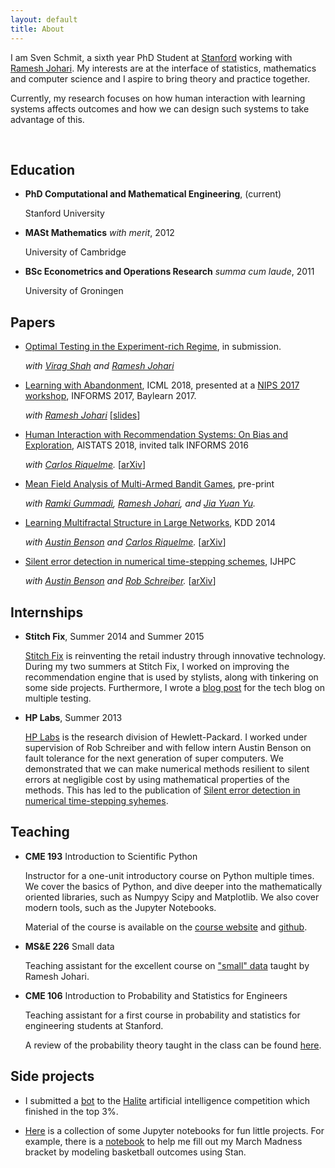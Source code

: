 ```yaml
---
layout: default
title: About
---
```



I am Sven Schmit, a sixth year PhD Student at [Stanford](http://icme.stanford.edu) working with [Ramesh Johari](http://www.stanford.edu/~rjohari).
My interests are at the interface of statistics, mathematics and computer science and I aspire to bring theory and practice together.

Currently, my research focuses on how human interaction with learning systems affects outcomes and
how we can design such systems to take advantage of this.


<br>

## Education


- **PhD Computational and Mathematical Engineering**, (current)

    Stanford University

- **MASt Mathematics** *with merit*, 2012

    University of Cambridge

- **BSc Econometrics and Operations Research** *summa cum laude*, 2011

    University of Groningen


## Papers

- [Optimal Testing in the Experiment-rich Regime](https://arxiv.org/abs/1805.11754), in submission.

   *with [Virag Shah](https://virags.github.io/) and [Ramesh Johari](http://web.stanford.edu/~rjohari/)*

- [Learning with Abandonment](https://arxiv.org/abs/1802.08718), ICML 2018, presented at a [NIPS 2017 workshop](https://www.cs.cmu.edu/~nhaghtal/mlstrat/), INFORMS 2017, Baylearn 2017.

   *with [Ramesh Johari](http://web.stanford.edu/~rjohari/)*
   [[slides](https://slides.com/schmit/learning-with-abandonment/)]

- [Human Interaction with Recommendation Systems: On Bias and Exploration](http://proceedings.mlr.press/v84/schmit18a/schmit18a.pdf), AISTATS 2018, invited talk INFORMS 2016

   *with [Carlos Riquelme](http://rikel.me).*
   [[arXiv](https://arxiv.org/abs/1703.00535)]

- [Mean Field Analysis of Multi-Armed Bandit Games](http://papers.ssrn.com/sol3/papers.cfm?abstract_id=2045842), pre-print

    *with [Ramki Gummadi](http://ramki-gummadi.github.io/),
    [Ramesh Johari](http://web.stanford.edu/~rjohari/), and
    [Jia Yuan Yu](http://users.encs.concordia.ca/~jiayuan/).*

- [Learning Multifractal Structure in Large Networks](http://dl.acm.org/citation.cfm?id=2623718), KDD 2014

   *with [Austin Benson](http://www.stanford.edu/~arbenson) and [Carlos Riquelme](http://rikel.me).*
   [[arXiv](http://arxiv.org/abs/1402.6787)]

- [Silent error detection in numerical time-stepping schemes](http://hpc.sagepub.com/content/29/4/403), IJHPC

    *with [Austin Benson](http://www.stanford.edu/~arbenson) and [Rob Schreiber](http://www.labs.hpe.com/people/rob_schreiber/).*
    [[arXiv](http://arxiv.org/abs/1312.2674)]


## Internships


- **Stitch Fix**, Summer 2014 and Summer 2015

    [Stitch Fix](http://www.stitchfix.com) is reinventing the retail industry through innovative technology.
    During my two summers at Stitch Fix, I worked on improving the recommendation engine that is used by stylists,
    along with tinkering on some side projects.
    Furthermore, I wrote a [blog post](http://multithreaded.stitchfix.com/blog/2015/10/15/multiple-hypothesis-testing/) for the tech blog on multiple testing.


- **HP Labs**, Summer 2013

    [HP Labs](http://www.labs.hpe.com/) is the research division of Hewlett-Packard.
    I worked under supervision of Rob Schreiber and with fellow intern Austin Benson on fault tolerance for the next generation of super computers.
    We demonstrated that we can make numerical methods resilient to silent errors at negligible cost by using mathematical properties of the methods.
    This has led to the publication of [Silent error detection in numerical time-stepping syhemes](http://hpc.sagepub.com/content/29/4/403).


## Teaching


- **CME 193** Introduction to Scientific Python

    Instructor for a one-unit introductory course on Python multiple times.
    We cover the basics of Python, and dive deeper into the mathematically oriented libraries,
    such as Numpyy Scipy and Matplotlib.
    We also cover modern tools, such as the Jupyter Notebooks.

    Material of the course is available on the [course website](http://www.stanford.edu/~schmit/cme193)
    and [github](https://github.com/schmit/intro-python-course).


- **MS&E 226** Small data

    Teaching assistant for the excellent course on ["small" data](http://web.stanford.edu/class/msande226/) taught by Ramesh Johari.


- **CME 106** Introduction to Probability and Statistics for Engineers

    Teaching assistant for a first course in probability and statistics for engineering students at Stanford.

    A review of the probability theory taught in the class can be found [here](http://stanford.edu/~schmit/misc/cme106_review.pdf).

## Side projects

- I submitted a [bot](https://github.com/schmit/halite-bot) to the [Halite](http://2016.halite.io) artificial intelligence competition which finished in the top 3%.

- [Here](https://github.com/schmit/fun-notebooks) is a collection of some Jupyter notebooks for fun little projects.
    For example, there is a [notebook](https://github.com/schmit/fun-notebooks/blob/master/notebooks/march-madness-2017/how-i-fill-my-bracket-2017.ipynb)
   to help me fill out my March Madness bracket by modeling basketball outcomes using Stan.


